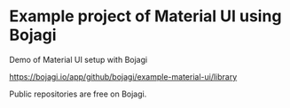 # Example project of Material UI using Bojagi
Demo of Material UI setup with Bojagi

https://bojagi.io/app/github/bojagi/example-material-ui/library

Public repositories are free on Bojagi.
